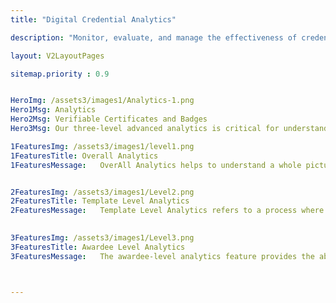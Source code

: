 ```yaml
---
title: "Digital Credential Analytics"

description: "Monitor, evaluate, and manage the effectiveness of credentialing by our badge analytics"

layout: V2LayoutPages

sitemap.priority : 0.9


HeroImg: /assets3/images1/Analytics-1.png
Hero1Msg: Analytics
Hero2Msg: Verifiable Certificates and Badges
Hero3Msg: Our three-level advanced analytics is critical for understanding and measureing the performance and how our awardees are engaging with the programme.

1FeaturesImg: /assets3/images1/level1.png
1FeaturesTitle: Overall Analytics
1FeaturesMessage:   OverAll Analytics helps to understand a whole picture of the credentialing program. Overall Analytics includes measures such as the number of credentials awarded, templates created, page views, email open rates and social media impressions.


2FeaturesImg: /assets3/images1/Level2.png
2FeaturesTitle: Template Level Analytics
2FeaturesMessage:   Template Level Analytics refers to a process where data analytics is performed at the template level. This allows for a better understanding of how awardees interact with the specific course, program or an event. Template Level Analytics provides data on the number of credentials awarded, page views, email open rates and social media impressions for each template.

                   
3FeaturesImg: /assets3/images1/Level3.png
3FeaturesTitle: Awardee Level Analytics
3FeaturesMessage:   The awardee-level analytics feature provides the ability to view and analyze data at the awardee level.Awardee Level Analytics offers measures such as the number of page views, email opens and social media impressions for each awardee. This wealth of data allows us to track progress and identify areas for improvement.



---
```

